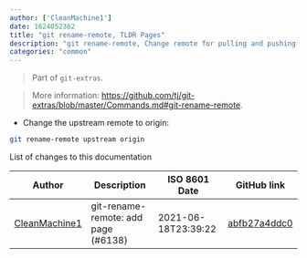 ```yaml
---
author: ['CleanMachine1']
date: 1624052362
title: "git rename-remote, TLDR Pages"
description: "git rename-remote, Change remote for pulling and pushing."
categories: "common"
---
```

> Part of `git-extras`.

> More information: <https://github.com/tj/git-extras/blob/master/Commands.md#git-rename-remote>.

- Change the upstream remote to origin:

```bash
git rename-remote upstream origin
```
List of changes to this documentation


Author | Description | ISO 8601 Date | GitHub link
------|-----|-----|-----
[CleanMachine1](mailto:78213164+CleanMachine1@users.noreply.github.com) | git-rename-remote: add page (#6138) | 2021-06-18T23:39:22 | [abfb27a4ddc0](https://github.com/tldr-pages/tldr/commit/abfb27a4ddc09cc11c35ac54f59f909a4957b4a5)

